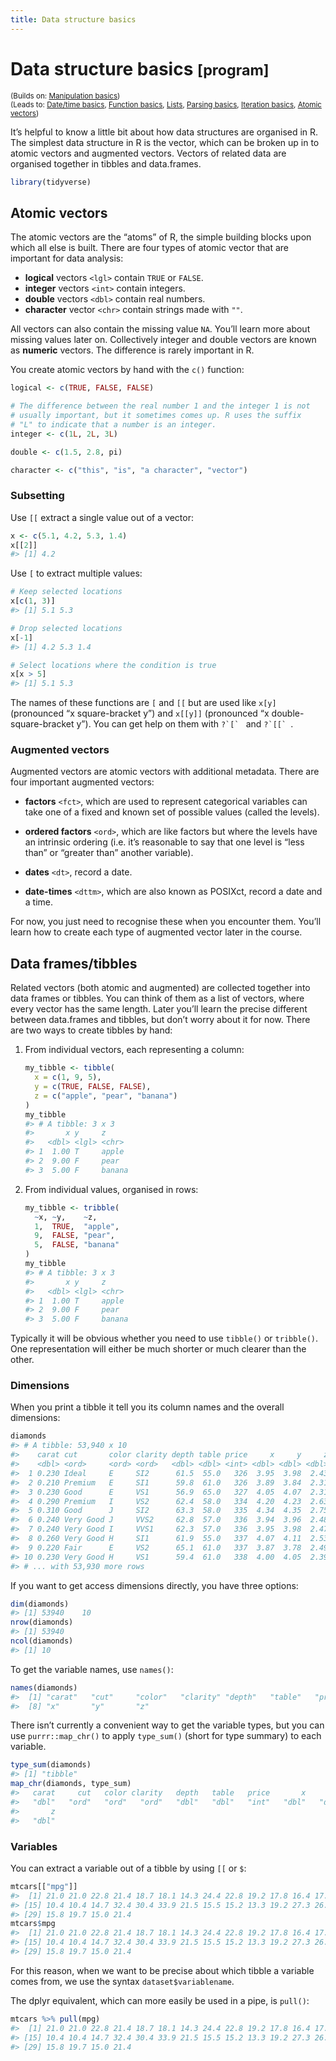 ```yaml
---
title: Data structure basics
---
```


<!-- Generated automatically from data-structure-basics.yml. Do not edit by hand -->

# Data structure basics <small class='program'>[program]</small>
<small>(Builds on: [Manipulation basics](manip-basics.md))</small>  
<small>(Leads to: [Date/time basics](datetime-basics.md), [Function basics](function-basics.md), [Lists](lists.md), [Parsing basics](parse-basics.md), [Iteration basics](purrr-map.md), [Atomic vectors](vectors.md))</small>


It’s helpful to know a little bit about how data structures are
organised in R. The simplest data structure in R is the vector, which
can be broken up in to atomic vectors and augmented vectors. Vectors of
related data are organised together in tibbles and data.frames.

``` r
library(tidyverse)
```

## Atomic vectors

The atomic vectors are the “atoms” of R, the simple building blocks upon
which all else is built. There are four types of atomic vector that are
important for data analysis:

  - **logical** vectors `<lgl>` contain `TRUE` or `FALSE`.
  - **integer** vectors `<int>` contain integers.
  - **double** vectors `<dbl>` contain real numbers.
  - **character** vector `<chr>` contain strings made with `""`.

All vectors can also contain the missing value `NA`. You’ll learn more
about missing values later on. Collectively integer and double vectors
are known as **numeric** vectors. The difference is rarely important in
R.

You create atomic vectors by hand with the `c()` function:

``` r
logical <- c(TRUE, FALSE, FALSE)

# The difference between the real number 1 and the integer 1 is not 
# usually important, but it sometimes comes up. R uses the suffix 
# "L" to indicate that a number is an integer.
integer <- c(1L, 2L, 3L)

double <- c(1.5, 2.8, pi)

character <- c("this", "is", "a character", "vector")
```

### Subsetting

Use `[[` extract a single value out of a vector:

``` r
x <- c(5.1, 4.2, 5.3, 1.4)
x[[2]]
#> [1] 4.2
```

Use `[` to extract multiple values:

``` r
# Keep selected locations
x[c(1, 3)]
#> [1] 5.1 5.3

# Drop selected locations
x[-1]
#> [1] 4.2 5.3 1.4

# Select locations where the condition is true
x[x > 5]
#> [1] 5.1 5.3
```

The names of these functions are `[` and `[[` but are used like `x[y]`
(pronounced “x square-bracket y”) and `x[[y]]` (pronounced “x
double-square-bracket y”). You can get help on them with ``?`[` `` and
``?`[[` ``.

### Augmented vectors

Augmented vectors are atomic vectors with additional metadata. There are
four important augmented vectors:

  - **factors** `<fct>`, which are used to represent categorical
    variables can take one of a fixed and known set of possible values
    (called the levels).

  - **ordered factors** `<ord>`, which are like factors but where the
    levels have an intrinsic ordering (i.e. it’s reasonable to say that
    one level is “less than” or “greater than” another variable).

  - **dates** `<dt>`, record a date.

  - **date-times** `<dttm>`, which are also known as POSIXct, record a
    date and a time.

For now, you just need to recognise these when you encounter them.
You’ll learn how to create each type of augmented vector later in the
course.

## Data frames/tibbles

Related vectors (both atomic and augmented) are collected together into
data frames or tibbles. You can think of them as a list of vectors,
where every vector has the same length. Later you’ll learn the precise
different between data.frames and tibbles, but don’t worry about it for
now. There are two ways to create tibbles by hand:

1.  From individual vectors, each representing a column:
    
    ``` r
    my_tibble <- tibble(
      x = c(1, 9, 5),
      y = c(TRUE, FALSE, FALSE),
      z = c("apple", "pear", "banana")
    )
    my_tibble
    #> # A tibble: 3 x 3
    #>       x y     z     
    #>   <dbl> <lgl> <chr> 
    #> 1  1.00 T     apple 
    #> 2  9.00 F     pear  
    #> 3  5.00 F     banana
    ```

2.  From individual values, organised in rows:
    
    ``` r
    my_tibble <- tribble(
      ~x, ~y,    ~z,
      1,  TRUE,  "apple",
      9,  FALSE, "pear",
      5,  FALSE, "banana"
    )
    my_tibble
    #> # A tibble: 3 x 3
    #>       x y     z     
    #>   <dbl> <lgl> <chr> 
    #> 1  1.00 T     apple 
    #> 2  9.00 F     pear  
    #> 3  5.00 F     banana
    ```

Typically it will be obvious whether you need to use `tibble()` or
`tribble()`. One representation will either be much shorter or much
clearer than the other.

### Dimensions

When you print a tibble it tell you its column names and the overall
dimensions:

``` r
diamonds
#> # A tibble: 53,940 x 10
#>    carat cut       color clarity depth table price     x     y     z
#>    <dbl> <ord>     <ord> <ord>   <dbl> <dbl> <int> <dbl> <dbl> <dbl>
#>  1 0.230 Ideal     E     SI2      61.5  55.0   326  3.95  3.98  2.43
#>  2 0.210 Premium   E     SI1      59.8  61.0   326  3.89  3.84  2.31
#>  3 0.230 Good      E     VS1      56.9  65.0   327  4.05  4.07  2.31
#>  4 0.290 Premium   I     VS2      62.4  58.0   334  4.20  4.23  2.63
#>  5 0.310 Good      J     SI2      63.3  58.0   335  4.34  4.35  2.75
#>  6 0.240 Very Good J     VVS2     62.8  57.0   336  3.94  3.96  2.48
#>  7 0.240 Very Good I     VVS1     62.3  57.0   336  3.95  3.98  2.47
#>  8 0.260 Very Good H     SI1      61.9  55.0   337  4.07  4.11  2.53
#>  9 0.220 Fair      E     VS2      65.1  61.0   337  3.87  3.78  2.49
#> 10 0.230 Very Good H     VS1      59.4  61.0   338  4.00  4.05  2.39
#> # ... with 53,930 more rows
```

If you want to get access dimensions directly, you have three options:

``` r
dim(diamonds)
#> [1] 53940    10
nrow(diamonds)
#> [1] 53940
ncol(diamonds)
#> [1] 10
```

To get the variable names, use `names()`:

``` r
names(diamonds)
#>  [1] "carat"   "cut"     "color"   "clarity" "depth"   "table"   "price"  
#>  [8] "x"       "y"       "z"
```

There isn’t currently a convenient way to get the variable types, but
you can use `purrr::map_chr()` to apply `type_sum()` (short for type
summary) to each variable.

``` r
type_sum(diamonds)
#> [1] "tibble"
map_chr(diamonds, type_sum)
#>   carat     cut   color clarity   depth   table   price       x       y 
#>   "dbl"   "ord"   "ord"   "ord"   "dbl"   "dbl"   "int"   "dbl"   "dbl" 
#>       z 
#>   "dbl"
```

### Variables

You can extract a variable out of a tibble by using `[[` or `$`:

``` r
mtcars[["mpg"]]
#>  [1] 21.0 21.0 22.8 21.4 18.7 18.1 14.3 24.4 22.8 19.2 17.8 16.4 17.3 15.2
#> [15] 10.4 10.4 14.7 32.4 30.4 33.9 21.5 15.5 15.2 13.3 19.2 27.3 26.0 30.4
#> [29] 15.8 19.7 15.0 21.4
mtcars$mpg
#>  [1] 21.0 21.0 22.8 21.4 18.7 18.1 14.3 24.4 22.8 19.2 17.8 16.4 17.3 15.2
#> [15] 10.4 10.4 14.7 32.4 30.4 33.9 21.5 15.5 15.2 13.3 19.2 27.3 26.0 30.4
#> [29] 15.8 19.7 15.0 21.4
```

For this reason, when we want to be precise about which tibble a
variable comes from, we use the syntax `dataset$variablename`.

The dplyr equivalent, which can more easily be used in a pipe, is
`pull()`:

``` r
mtcars %>% pull(mpg)
#>  [1] 21.0 21.0 22.8 21.4 18.7 18.1 14.3 24.4 22.8 19.2 17.8 16.4 17.3 15.2
#> [15] 10.4 10.4 14.7 32.4 30.4 33.9 21.5 15.5 15.2 13.3 19.2 27.3 26.0 30.4
#> [29] 15.8 19.7 15.0 21.4
```

